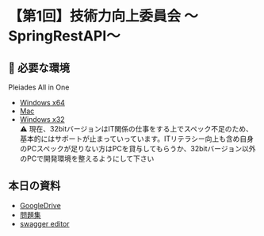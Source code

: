 # 【第1回】技術力向上委員会 〜SpringRestAPI〜

## :high_brightness: 必要な環境
Pleiades All in One
- [Windows x64](https://ftp.jaist.ac.jp/pub/mergedoc/pleiades/2022/pleiades-2022-12-java-win-64bit-jre_20230124.exe)
- [Mac](https://ftp.jaist.ac.jp/pub/mergedoc/pleiades/2022/pleiades-2022-12-java-mac-jre_20230124.dmg)
- [Windows x32](https://ftp.jaist.ac.jp/pub/mergedoc/pleiades/2018/pleiades-2018-09-java-win-32bit-jre_20181004.zip)<br>:warning: 現在、32bitバージョンはIT関係の仕事をする上でスペック不足のため、基本的にはサポートが止まっていっています。ITリテラシー向上も含め自身のPCスペックが足りない方はPCを貸与してもらうか、32bitバージョン以外のPCで開発環境を整えるようにして下さい

## 本日の資料
- [GoogleDrive](https://drive.google.com/drive/folders/1mA8OSOQ17NaTYpXzLGIdampdnfePvnn)
- [問題集]()
- [swagger editor]()
